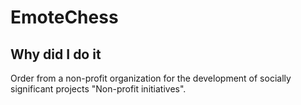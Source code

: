 # EmoteChess

## Why did I do it
Order from a non-profit organization for the development of socially significant projects "Non-profit initiatives".
